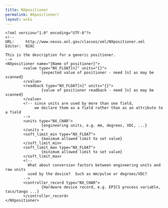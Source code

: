 ```yaml
---
title: NXpositioner
permalink: NXpositioner/
layout: wiki
---
```


    <?xml version="1.0" encoding="UTF-8"?>
    <!--
    URL:     http://www.nexus.anl.gov/classes/xml/NXpositioner.xml
    Editor:  NIAC

    This is the description for a generic positioner.
    -->
    <NXpositioner name="{Name of positioner}">
            <value type="NX_FLOAT[n]" units="{}">
                    {expected value of positioner - need [n] as may be scanned}
            </value>
            <readback type="NX_FLOAT[n]" units="{}">
                    {value of positioner readback - need [n] as may be scanned}
            </value>
            <!-- since units are used by more than one field, 
                 we declare them as a field rather than as an attribute to a field
            -->
            <units type="NX_CHAR">
                    {engineering units, e.g. mm, degrees, VDC, ...}
            </units >
            <soft_limit_min type="NX_FLOAT">
                    {maximum allowed limit to set value}
            </soft_limit_min>
            <soft_limit_max type="NX_FLOAT">
                    {minimum allowed limit to set value}
            </soft_limit_max>
            <!--
              What about conversion factors between engineering units and raw units
              used by the device?  Such as mm/pulse or degrees/VDC?
            -->
            <controller_record type="NX_CHAR">
                    {Hardware device record, e.g. EPICS process variable, taco/tango ...}
            </controller_record>
    </NXpositioner>
